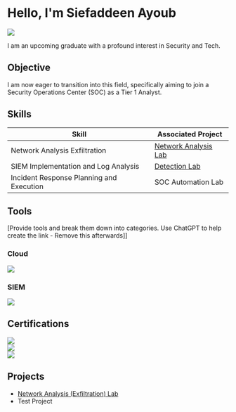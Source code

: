 # Hello, I'm Siefaddeen Ayoub
<a href="https://linkedin.com/in/siefaddeen-ayoub-8888b72a1/"><img src="https://img.shields.io/badge/-LinkedIn-0072b1?&style=for-the-badge&logo=linkedin&logoColor=white" /></a>


I am an upcoming graduate with a profound interest in Security and Tech.

## Objective

I am now eager to transition into this field, specifically aiming to join a Security Operations Center (SOC) as a Tier 1 Analyst.

## Skills

| Skill                                         | Associated Project         |
|-----------------------------------------------|----------------------------|
| Network Analysis Exfiltration                 | <a href="https://github.com/SiefaddeenAyoub/Network-Analysis-Exfiltration-/tree/main">Network Analysis Lab</a>|
| SIEM Implementation and Log Analysis          | <a href="https://google.com">Detection Lab</a>|
| Incident Response Planning and Execution      | SOC Automation Lab|

## Tools
[Provide tools and break them down into categories. Use ChatGPT to help create the link - Remove this afterwards]]

### Cloud
<div>
    <a href="https://aws.amazon.com/">
        <img src="https://img.shields.io/badge/-Amazon_AWS-232F3E?style=for-the-badge&logo=Amazon-AWS&logoColor=white" />
    </a>
</div>


### SIEM
<div>
    <a href="https://azure.microsoft.com/">
        <img src="https://img.shields.io/badge/-Microsoft_Azure-0089D6?style=for-the-badge&logo=Microsoft-Azure&logoColor=white" />
    </a>
</div>

## Certifications
<div>
    <a href="https://cloud.google.com/training/certification/security-engineer">
        <img src="https://img.shields.io/badge/-Google_Cybersecurity_Certificate-4285F4?style=for-the-badge&logo=google&logoColor=white" />
    </a>
</div>
<div>
    <a href="https://aws.amazon.com/certification/">
        <img src="https://img.shields.io/badge/-Amazon_Certified_Cloud_Practitioner-232F3E?style=for-the-badge&logo=Amazon-AWS&logoColor=white" />
    </a>
</div>
<div>
    <a href="https://www.comptia.org/certifications/security">
        <img src="https://img.shields.io/badge/-CompTIA_Security%2B-FF0000?style=for-the-badge&logo=CompTIA&logoColor=white" />
    </a>
</div>


## Projects
- <a href="https://github.com/SiefaddeenAyoub/Network-Analysis-Exfiltration-/tree/main">Network Analysis (Exfiltration) Lab</a>
- Test Project
